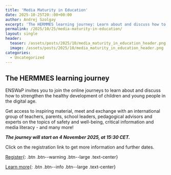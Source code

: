 ```yaml
---
title: 'Media Maturity in Education'
date: 2025-10-25T20::00+00:00
author: Andrej Szolgay
excerpt: 'The HERMMES learning journey: Learn about and discuss how to strengthen the healthy development of children and young people in the digital age'
permalink: /2025/10/25/media-maturity-in-education/
layout: single
header:
  teaser: /assets/posts/2025/10/media_maturity_in_education_header.png
  image: /assets/posts/2025/10/media_maturity_in_education_header.png
categories:
  - Uncategorized
---
```


## The HERMMES learning journey

ENSWaP invites you to join the online journeys to learn about and discuss how to strengthen the healthy development of
children and young people in the digital age.

Get access to inspiring material, meet and exchange with an international group of teachers, parents, school leaders, 
pedagogical advisors and experts on the topics of safety and well-being, critical information and media literacy - 
and many more!

**_The journey will start on 4 November 2025, at 15:30 CET._**

Click on the registration link to get more information and further dates.

[Register](https://docs.google.com/forms/d/e/1FAIpQLSeW9lyChZhqwAhLpqTLiZnO7WYrNQqlRDaB-E3bzWmUgcNSLw/viewform){: .btn .btn--warning .btn--large .text-center}

[Learn more](https://hermmes.eu/the-hermmes-learning-journeys/){: .btn .btn--info .btn--large .text-center}
